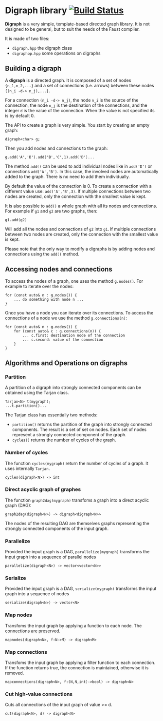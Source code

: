 # Digraph library [![Build Status](https://travis-ci.org/grame-cncm/digraph.svg?branch=master)](https://travis-ci.org/grame-cncm/digraph)

**Digraph** is a very simple, template-based directed graph library. It is not designed to be general, but to suit the needs of the Faust compiler.

It is made of two files:

- `digraph.hpp` the digraph class
- `digraphop.hpp` some operations on digraphs

## Building a digraph
A **digraph** is a directed graph. It is composed of a set of nodes `{n_1,n_2,...}` and a set of connections (i.e. arrows) between these nodes `{(n_i -d-> n_j),...}`.

For a connection `(n_i -d-> n_j)`, the node `n_i` is the source of the connection, the node `n_j` is the destination of the connections, and the integer `d` is the value of the connection. When the value is not specified its is by default 0.

The API to create a graph is very simple. You start by creating an empty graph:

	digraph<char> g;

Then you add nodes and connections to the graph:

	g.add('A','B').add('B','C',1).add('D')...

The method `add()` can be used to add individual nodes like in `add('D')` or connections `add('A','B')`. In this case, the involved nodes are automatically added to the graph. There is no need to add them individually.

By default the value of the connection is 0. To create a connection with a different value use: `add('A','B',3)`. If multiple connections between two nodes are created, only the connection with the smallest value is kept.

It is also possible to `add()` a whole graph with all its nodes and connections. For example if `g1` and `g2` are two graphs, then:

	g1.add(g2)

Will add all the nodes and connections of `g2` into `g1`. If multiple connections between two nodes are created, only the connection with the smallest value is kept.

Please note that the only way to modify a digraphs is by adding nodes and connections using the `add()` method.



## Accessing nodes and connections
To access the nodes of a graph, one uses the method `g.nodes()`. For example to iterate over the nodes:

	for (const auto& n : g.nodes()) {
		... do something with node n ...
	}

Once you have a node you can iterate over its connections. To access the connections of a node we use the method `g.connections(n)`:

	for (const auto& n : g.nodes()) {
    	for (const auto& c : g.connections(n)) {
	   		... c.first: destination node of the connection
			... c.second: value of the connection
	    }
	}

## Algorithms and Operations on digraphs

### Partition
A partition of a digraph into strongly connected components can be obtained using the Tarjan class.

	Tarjan<N> t(mygraph);
	...t.partition()...

The Tarjan class has essentially two methods:

- `partition()` returns the partition of the graph into strongly connected components. The result is a set of set on nodes.  Each set of nodes represent a strongly connected component of the graph.
- `cycles()` returns the number of cycles of the graph.

### Number of cycles
The function `cycles(mygraph)` return the number of cycles of a graph. It uses internally `Tarjan`.

	cycles(digraph<N>) -> int


### Direct acyclic graph of graphes
The function `graph2dag(mygraph)` transfoms a graph into a direct acyclic graph (DAG):

 	graph2dag(digraph<N>) -> digraph<digraph<N>>

The nodes of the resulting DAG are themselves graphs representing the strongly connected components of the input graph.

### Parallelize

Provided the input graph is a DAG,  `parallelize(mygraph)` transforms the input graph into a sequence of parallel nodes

	parallelize(digraph<N>) -> vector<vector<N>>

### Serialize

Provided the input graph is a DAG, `serialize(mygraph)` transforms the input graph into a sequence of nodes

	serialize(digraph<N>) -> vector<N>


### Map nodes
Transfoms the input graph by applying a function to each node. The connections are preserved.

	mapnodes(digraph<N>, f:N->M) -> digraph<M>


### Map connections
Transfoms the input graph by applying a filter function to each connection. If the function returns true, the connection is maintained, otherwise it
is removed.

	mapconnections(digraph<N>, f:(N,N,int)->bool) -> digraph<N>

### Cut high-value connections

Cuts all connections of the input graph of value >= d.

	cut(digraph<N>, d) -> digraph<N>


